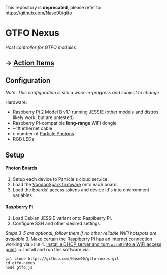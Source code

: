 This repository is **deprecated**, please refer to https://github.com/Nase00/gtfo

# GTFO Nexus
*Host controller for GTFO modules*

## -> [Action Items](./ACTION_ITEMS.md)

## Configuration

*Note: This configuration is still a work-in-progress and subject to change*

Hardware:
- Raspberry Pi 2 Model B v1.1 running JESSIE (other models and distros likely work, but are untested)
- Raspberry Pi-compatible **long-range** WiFi dongle
- ~1ft ethernet cable
- *n* number of [Particle Photons](https://store.particle.io)
- RGB LEDs

## Setup

#### Photon Boards
1. Setup each device to Particle's cloud service.
2. Load the [VoodooSpark firmware](https://github.com/voodootikigod/voodoospark) onto each board.
3. Load the boards' access tokens and device id's into environment variables.

#### Raspberry Pi
1. Load Debian JESSIE variant onto Raspiberry Pi.
2. Configure SSH and other desired settings.

*Steps 3-5 are optional, follow them if no other reliable WiFi hotspots are available*
3. Make certain the Raspiberry Pi has an internet connection working via `eth0`
4. [Install a DHCP server and turn `wlan0` into a WiFi access point](http://raspberrypihq.com/how-to-turn-a-raspberry-pi-into-a-wifi-router/).
5. Install and run this software via:

```
git clone https://github.com/Nase00/gtfo-nexus.git
cd gtfo-nexus
node gtfo.js
```
